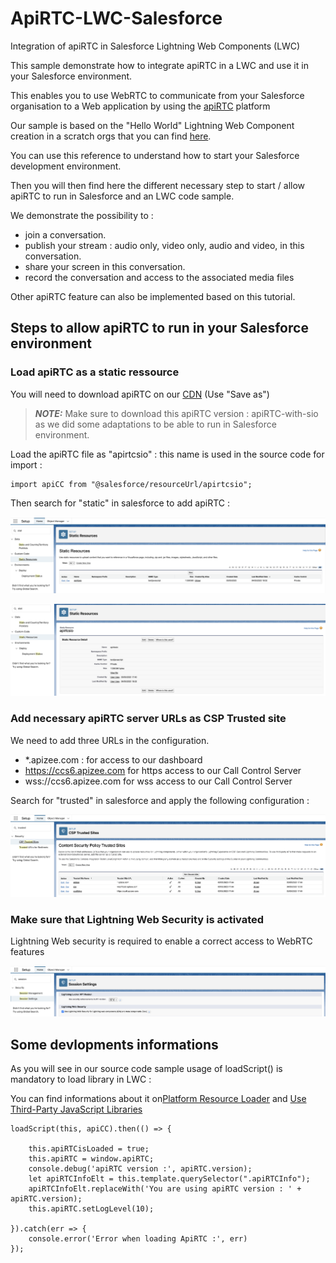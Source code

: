 # ApiRTC-LWC-Salesforce
Integration of apiRTC in Salesforce Lightning Web Components (LWC)

This sample demonstrate how to integrate apiRTC in a LWC and use it in your Salesforce environment.

This enables you to use WebRTC to communicate from your Salesforce organisation to a Web application by using the [apiRTC](https://www.apirtc.com) platform

Our sample is based on the "Hello World" Lightning Web Component creation in a scratch orgs that you can find [here](https://developer.salesforce.com/docs/component-library/documentation/en/lwc/lwc.get_started_introduction).

You can use this reference to understand how to start your Salesforce development environment.

Then you will then find here the different necessary step to start / allow apiRTC to run in Salesforce and an LWC code sample.

We demonstrate the possibility to :
- join a conversation.
- publish your stream : audio only, video only, audio and video, in this conversation.
- share your screen in this conversation.
- record the conversation and access to the associated media files

Other apiRTC feature can also be implemented based on this tutorial.

## Steps to allow apiRTC to run in your Salesforce environment

### Load apiRTC as a static ressource

You will need to download apiRTC on our [CDN](https://dev.cdn.apizee.com/apiRTC/apiRTC-with-sio.min.js) (Use "Save as")

> **_NOTE:_**  Make sure to download this apiRTC version : apiRTC-with-sio as we did some adaptations to be able to run in Salesforce environment.

Load the apiRTC file as "apirtcsio" : this name is used in the source code for import :

```
import apiCC from "@salesforce/resourceUrl/apirtcsio";
```

Then search for "static" in salesforce to add apiRTC :

![Load apiRTC as a static ressource!](/assets/images/static-ressources-1.png "Static ressources")

![Load apiRTC as a static ressource!](/assets/images/static-ressources-2.png "Static ressources")


### Add necessary apiRTC server URLs as CSP Trusted site

We need to add three URLs in the configuration.
- *.apizee.com : for access to our dashboard
- https://ccs6.apizee.com for https access to our Call Control Server
- wss://ccs6.apizee.com for wss access to our Call Control Server

Search for "trusted" in salesforce and apply the following configuration :

![apiRTC trusted sites!](/assets/images/trusted-sites.png "Trusted Sites")


### Make sure that Lightning Web Security is activated

Lightning Web security is required to enable a correct access to WebRTC features

![Lightning Web Security!](/assets/images/session-settings.png "Lightning Web Security")


## Some devlopments informations

As you will see in our source code sample usage of loadScript() is mandatory to load library in LWC :

You can find informations about it on[Platform Resource Loader](https://developer.salesforce.com/docs/component-library/bundle/lightning-platform-resource-loader/documentation)
and [Use Third-Party JavaScript Libraries](https://developer.salesforce.com/docs/component-library/documentation/en/lwc/lwc.js_third_party_library)


```
loadScript(this, apiCC).then(() => {

    this.apiRTCisLoaded = true;
    this.apiRTC = window.apiRTC;
    console.debug('apiRTC version :', apiRTC.version);
    let apiRTCInfoElt = this.template.querySelector(".apiRTCInfo");
    apiRTCInfoElt.replaceWith('You are using apiRTC version : ' + apiRTC.version);
    this.apiRTC.setLogLevel(10);

}).catch(err => {
    console.error('Error when loading ApiRTC :', err)
});
```
